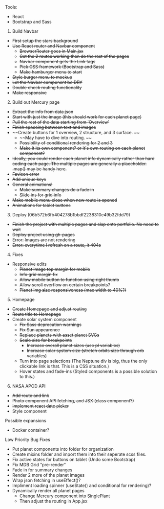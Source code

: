 Tools:
- React
- Bootstrap and Sass

1. Build Navbar
  - ~~First setup the stars background~~
  - ~~Use React router and Navbar component~~
    - ~~BrowserRouter goes in Main.jsx~~
    - ~~Get the 2 routes working then do the rest of the pages~~
    - ~~Navbar component gets the Link tags~~
    - ~~Pick CSS framework (Bootstrap and Sass)~~
    - ~~Make hamburger menu to start~~
  - ~~Style burger menu to mockup~~
  - ~~Let the Navbar component be DRY~~
  - ~~Double check routing functionality~~
  - ~~Make responsive~~

2. Build out Mercury page
  - ~~Extract the info from data.json~~
  - ~~Start with just the image (this should work for each planet page)~~
  - ~~Pull the rest of the data starting from 'Overview'~~
  - ~~Finish spaceing between text and images~~
  - ~~Create buttons for 1 overview, 2 structure, and 3 surface. ~~
    - ~~May have to dive into routing. ~~
    - ~~Possibility of conditional rendering for 2 and 3~~
    - ~~Make it its own component? or It's own routing on each planet component?~~
  - ~~Ideally, you could render each planet info dynamically rather than hard coding each page. The multiple pages are generally a placeholder. .map() may be handy here.~~
  - ~~Favicon error~~
  - ~~Add unique keys~~
  - ~~General animations!~~
    - ~~Make summary changes do a fade in~~
    - ~~Slide ins for grid info~~
  - ~~Make mobile menu close when new route is opened~~
  - ~~Animations for tablet buttons~~

3. Deploy (06b572b6fb404278b1bbdf2238310e49b32fdd79)
  - ~~Finish the project with multiple pages and slap onto portfolio. No need to wait~~
  - ~~Deploy project using gh-pages~~
  - ~~Error: Images are not rendering~~
  - ~~Error: everytime I refresh on a route, it 404s~~

4. Fixes
  - Responsive edits
    - ~~Planet image top margin for mobile~~
    - ~~Info grid margin fix~~
    - ~~Allow mobile button to function using right thumb~~
    - ~~Allow scroll overflow on certain breakpoints?~~
    - ~~Planet img size responsiveness (max width to 40%?)~~

5. Homepage
  - ~~Create Homepage and adjust routing~~
  - ~~Route title to Homepage~~
  - Create solar system component
    - ~~Fix Sass deprecation warnings~~
    - ~~Fix Sun appearence~~
    - ~~Replace planets with asset planet SVGs~~
    - ~~Scale size for breakpoints~~
      - ~~Increase overall planet sizes (use pl variables)~~
      - ~~Increase solar system size (stretch orbits size through orb variables)~~
    - Turn into page selections (The Neptune div is big, thus the only clickable link is that. This is a CSS situation.)
    - Hover states and fade-ins (Styled components is a possible solution to this.)

6. NASA APOD API
  - ~~Add route and link~~
  - ~~Photo component API fetching, and JSX (class component?)~~
  - ~~Implement react date picker~~
  - Style component




Possible expansions
  - Docker container?

Low Priority Bug Fixes
  - Put planet components into folder for organization
  - Create mixins folder and import them into their seperate scss files.
  - Fix active states for buttons on tablet (Undo some Bootstrap)
  - Fix MDB Grid "pre-render"
  - Fade in for summary changes
  - Render 2 more of the planet images
  - Wrap json fetching in useEffect()?
  - Impliment loading spinner (useState() and conditional for rendering)?
  - Dynamically render all planet pages
    - Change Mercury component into SinglePlant
    - Then adjust the routing in App.jsx